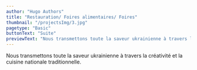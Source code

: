 ```yaml
---
author: "Hugo Authors"
title: "Restauration/ Foires alimentaires/ Foires"
thumbnail: "/projectsImg/3.jpg"
pagetype: "Basic"
buttonText: "Suite"
previewText: "Nous transmettons toute la saveur ukrainienne à travers la créativité et la cuisine nationale traditionnelle."
---
```


Nous transmettons toute la saveur ukrainienne à travers la créativité et la cuisine nationale traditionnelle.

